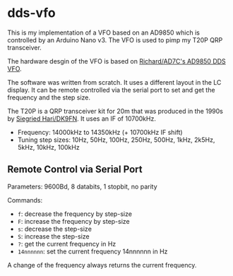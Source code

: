 # dds-vfo
This is my implementation of a VFO based on an AD9850 which is controlled by an Arduino Nano v3. The VFO is used to pimp my T20P QRP transceiver.

The hardware desgin of the VFO is based on [Richard/AD7C's AD9850 DDS VFO](http://www.ad7c.com/projects/ad9850-dds-vfo/). 

The software was written from scratch. It uses a different layout in the LC display. It can be remote controlled via the serial port to set and get the frequency and the step size.

The T20P is a QRP transceiver kit for 20m that was produced in the 1990s by [Siegried Hari/DK9FN](http://www.hari-ham.com). It uses an IF of 10700kHz.

* Frequency: 14000kHz to 14350kHz (+ 10700kHz IF shift)
* Tuning step sizes: 10Hz, 50Hz, 100Hz, 250Hz, 500Hz, 1kHz, 2k5Hz, 5kHz, 10kHz, 100kHz

## Remote Control via Serial Port

Parameters: 9600Bd, 8 databits, 1 stopbit, no parity

Commands:

* `f`: decrease the frequency by step-size
* `F`: increase the frequency by step-size
* `s`: decrease the step-size
* `S`: increase the step-size
* `?`: get the current frequency in Hz
* `14nnnnnn`: set the current frequency 14nnnnnn in Hz

A change of the frequency always returns the current frequency.

